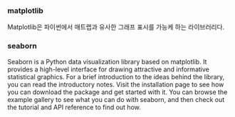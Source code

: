 ### matplotlib
Matplotlib은 파이썬에서 매트랩과 유사한 그래프 표시를 가능케 하는 라이브러리다.

### seaborn
Seaborn is a Python data visualization library based on matplotlib. It provides a high-level interface for drawing attractive and informative statistical graphics.
For a brief introduction to the ideas behind the library, you can read the introductory notes. Visit the installation page to see how you can download the package and get started with it. You can browse the example gallery to see what you can do with seaborn, and then check out the tutorial and API reference to find out how.

